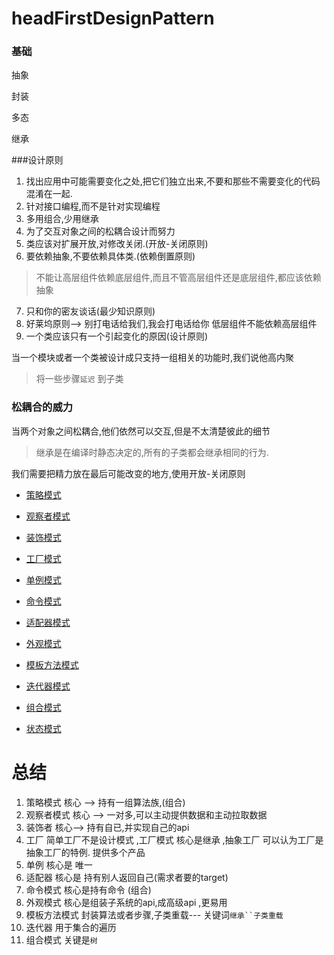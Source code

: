 # headFirstDesignPattern



### 基础

抽象

封装

多态

继承

###设计原则

1. 找出应用中可能需要变化之处,把它们独立出来,不要和那些不需要变化的代码混淆在一起.
2. 针对接口编程,而不是针对实现编程
3. 多用组合,少用继承
4.  为了交互对象之间的松耦合设计而努力
5. 类应该对扩展开放,对修改关闭.(开放-关闭原则)
6. 要依赖抽象,不要依赖具体类.(依赖倒置原则)
> 不能让高层组件依赖底层组件,而且不管高层组件还是底层组件,都应该依赖抽象
7. 只和你的密友谈话(最少知识原则)
8. 好莱坞原则--> 别打电话给我们,我会打电话给你 低层组件不能依赖高层组件
9. 一个类应该只有一个引起变化的原因(设计原则)

当一个模块或者一个类被设计成只支持一组相关的功能时,我们说他高内聚


> 将一些步骤`延迟` 到子类

### 松耦合的威力

当两个对象之间松耦合,他们依然可以交互,但是不太清楚彼此的细节


> 继承是在编译时静态决定的,所有的子类都会继承相同的行为. 

我们需要把精力放在最后可能改变的地方,使用开放-关闭原则



* [策略模式](./designpattern/策略模式)

* [观察者模式](./designpattern/观察者模式)

* [装饰模式](./designpattern/装饰模式)

* [工厂模式](./designpattern/工厂模式)

* [单例模式](./designpattern/单例模式)

* [命令模式](./designpattern/命令模式)

* [适配器模式](./designpattern/适配器模式)

* [外观模式](./designpattern/外观模式)

* [模板方法模式](./designpattern/模板方法模式)

* [迭代器模式](./designpattern/迭代器模式)

* [组合模式](./designpattern/迭代器模式)

* [状态模式](./designpattern/状态模式)

# 总结

1. 策略模式  核心 --> 持有一组算法族,(组合)
2. 观察者模式  核心 --> 一对多,可以主动提供数据和主动拉取数据
3. 装饰者  核心--> 持有自已,并实现自己的api
4. 工厂 简单工厂不是设计模式 ,工厂模式 核心是继承  ,抽象工厂 可以认为工厂是抽象工厂的特例. 提供多个产品
5. 单例  核心是 唯一
6. 适配器 核心是 持有别人返回自己(需求者要的target)
7. 命令模式  核心是持有命令  (组合)
8. 外观模式 核心是组装子系统的api,成高级api ,更易用
9. 模板方法模式 封装算法或者步骤,子类重载--- 关键词`继承``子类重载`
10. 迭代器 用于集合的遍历
11. 组合模式 关键是`树`
